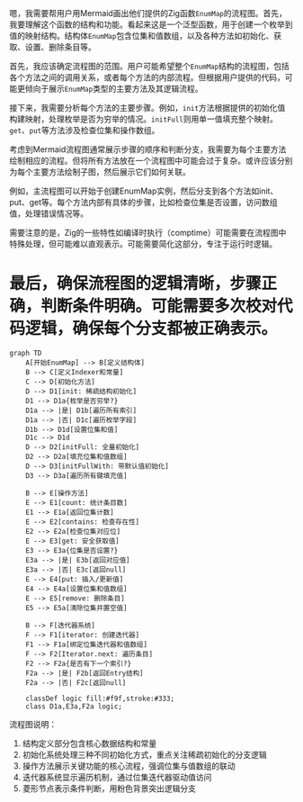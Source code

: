 嗯，我需要帮用户用Mermaid画出他们提供的Zig函数`EnumMap`的流程图。首先，我要理解这个函数的结构和功能。看起来这是一个泛型函数，用于创建一个枚举到值的映射结构。结构体`EnumMap`包含位集和值数组，以及各种方法如初始化、获取、设置、删除条目等。

首先，我应该确定流程图的范围。用户可能希望整个`EnumMap`结构的流程图，包括各个方法之间的调用关系，或者每个方法的内部流程。但根据用户提供的代码，可能更倾向于展示`EnumMap`类型的主要方法及其逻辑流程。

接下来，我需要分析每个方法的主要步骤。例如，`init`方法根据提供的初始化值构建映射，处理枚举是否为穷举的情况。`initFull`则用单一值填充整个映射。`get`、`put`等方法涉及检查位集和操作数组。

考虑到Mermaid流程图通常展示步骤的顺序和判断分支，我需要为每个主要方法绘制相应的流程。但将所有方法放在一个流程图中可能会过于复杂。或许应该分别为每个主要方法绘制子图，然后展示它们如何关联。

例如，主流程图可以开始于创建EnumMap实例，然后分支到各个方法如init、put、get等。每个方法内部有具体的步骤，比如检查位集是否设置，访问数组值，处理错误情况等。

需要注意的是，Zig的一些特性如编译时执行（comptime）可能需要在流程图中特殊处理，但可能难以直观表示。可能需要简化这部分，专注于运行时逻辑。

最后，确保流程图的逻辑清晰，步骤正确，判断条件明确。可能需要多次校对代码逻辑，确保每个分支都被正确表示。
================================================
```mermaid
graph TD
    A[开始EnumMap] --> B[定义结构体]
    B --> C[定义Indexer和常量]
    C --> D[初始化方法]
    D --> D1[init: 稀疏结构初始化]
    D1 --> D1a{枚举是否穷举?}
    D1a --> |是| D1b[遍历所有索引]
    D1a --> |否| D1c[遍历枚举字段]
    D1b --> D1d[设置位集和值]
    D1c --> D1d
    D --> D2[initFull: 全量初始化]
    D2 --> D2a[填充位集和值数组]
    D --> D3[initFullWith: 带默认值初始化]
    D3 --> D3a[遍历所有键填充值]
    
    B --> E[操作方法]
    E --> E1[count: 统计条目数]
    E1 --> E1a[返回位集计数]
    E --> E2[contains: 检查存在性]
    E2 --> E2a[检查位集对应位]
    E --> E3[get: 安全获取值]
    E3 --> E3a{位集是否设置?}
    E3a --> |是| E3b[返回对应值]
    E3a --> |否| E3c[返回null]
    E --> E4[put: 插入/更新值]
    E4 --> E4a[设置位集和值数组]
    E --> E5[remove: 删除条目]
    E5 --> E5a[清除位集并置空值]
    
    B --> F[迭代器系统]
    F --> F1[iterator: 创建迭代器]
    F1 --> F1a[绑定位集迭代器和值数组]
    F --> F2[Iterator.next: 遍历条目]
    F2 --> F2a{是否有下一个索引?}
    F2a --> |是| F2b[返回Entry结构]
    F2a --> |否| F2c[返回null]
    
    classDef logic fill:#f9f,stroke:#333;
    class D1a,E3a,F2a logic;
``` 

流程图说明：
1. 结构定义部分包含核心数据结构和常量
2. 初始化系统处理三种不同初始化方式，重点关注稀疏初始化的分支逻辑
3. 操作方法展示关键功能的核心流程，强调位集与值数组的联动
4. 迭代器系统显示遍历机制，通过位集迭代器驱动值访问
5. 菱形节点表示条件判断，用粉色背景突出逻辑分支